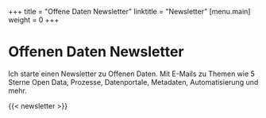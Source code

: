 +++
title = "Offene Daten Newsletter"
linktitle = "Newsletter"
[menu.main]
weight = 0
+++
# Offenen Daten Newsletter

Ich starte einen Newsletter zu Offenen Daten. Mit E-Mails zu Themen wie 5 Sterne Open Data, Prozesse, Datenportale, Metadaten, Automatisierung und mehr. 


{{< newsletter >}}
